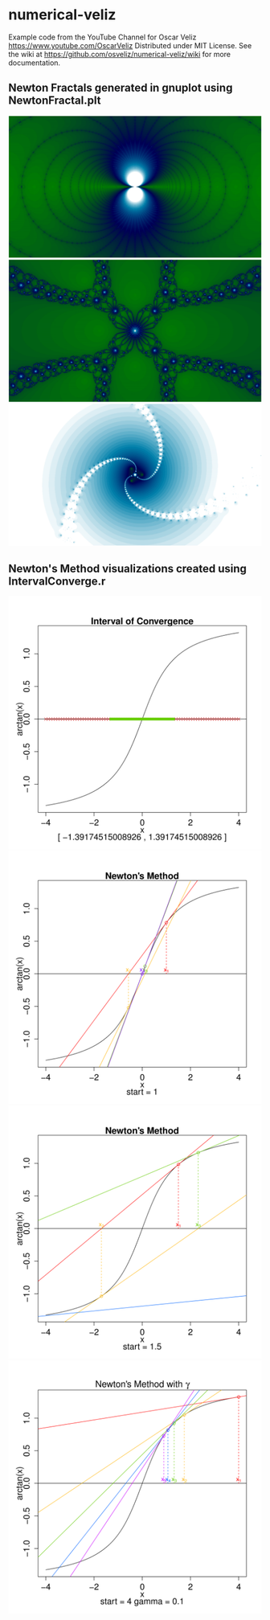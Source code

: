 # numerical-veliz

Example code from the YouTube Channel for Oscar Veliz <https://www.youtube.com/OscarVeliz>
Distributed under MIT License.
See the wiki at <https://github.com/osveliz/numerical-veliz/wiki> for more documentation.

## Newton Fractals generated in gnuplot using NewtonFractal.plt

![sinz(z)](photos/NewtonFractal/sin3.png)
![z^8-15z^4+16](photos/NewtonFractal/z8-1.png)
![generalized z^3](photos/NewtonFractal/zcube8.png)

## Newton's Method visualizations created using IntervalConverge.r

![interval](photos/NewtonInterval/basic_interval.svg)
![converging](photos/NewtonInterval/newton_converge.svg)
![diverging](photos/NewtonInterval/newton_diverge.svg)
![newton_gamma](photos/NewtonInterval/wide_newton.svg)
